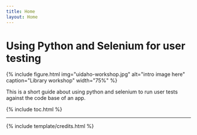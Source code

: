 ```yaml
---
title: Home
layout: Home
---
```


# Using Python and Selenium for user testing

{% include figure.html img="uidaho-workshop.jpg" alt="intro image here" caption="Library workshop" width="75%" %}

This is a short guide about using python and selenium to run user tests against the code base of an app.

{% include toc.html %}

------

{% include template/credits.html %}
